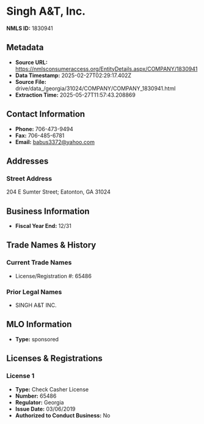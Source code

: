 # Singh A&T, Inc.

**NMLS ID:** 1830941

## Metadata
- **Source URL:** https://nmlsconsumeraccess.org/EntityDetails.aspx/COMPANY/1830941
- **Data Timestamp:** 2025-02-27T02:29:17.402Z
- **Source File:** drive/data_/georgia/31024/COMPANY/COMPANY_1830941.html
- **Extraction Time:** 2025-05-27T11:57:43.208869

## Contact Information
- **Phone:** 706-473-9494
- **Fax:** 706-485-6781
- **Email:** babus3372@yahoo.com

## Addresses
### Street Address
204 E Sumter Street; Eatonton, GA 31024

## Business Information
- **Fiscal Year End:** 12/31

## Trade Names & History
### Current Trade Names
- License/Registration #: 65486

### Prior Legal Names
- SINGH A&T INC.

## MLO Information
- **Type:** sponsored

## Licenses & Registrations

### License 1
- **Type:** Check Casher License
- **Number:** 65486
- **Regulator:** Georgia
- **Issue Date:** 03/06/2019
- **Authorized to Conduct Business:** No
